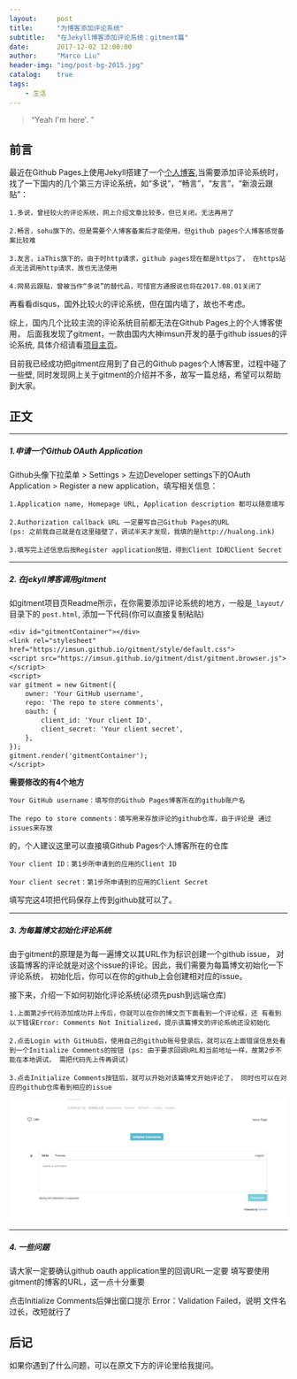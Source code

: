 ```yaml
---
layout:     post
title:      "为博客添加评论系统"
subtitle:   "在Jekyll博客添加评论系统：gitment篇"
date:       2017-12-02 12:00:00
author:     "Marco Liu"
header-img: "img/post-bg-2015.jpg"
catalog:    true
tags:
    - 生活
---
```


> “Yeah I'm here'. ”


## 前言

最近在Github Pages上使用Jekyll搭建了一个[个人博客](http://hualong.ink),当需要添加评论系统时，找了一下国内的几个第三方评论系统，如“多说”，“畅言”，“友言”，“新浪云跟贴”：

	1.多说，曾经较火的评论系统，网上介绍文章比较多，但已关闭，无法再用了

	2.畅言，sohu旗下的，但是需要个人博客备案后才能使用，但github pages个人博客感觉备案比较难

	3.友言，iaThis旗下的，由于时http请求，github pages现在都是https了， 在https站点无法调用http请求，故也无法使用

	4.网易云跟贴，曾被当作“多说”的替代品，可惜官方通报说也将在2017.08.01关闭了

再看看disqus，国外比较火的评论系统，但在国内墙了，故也不考虑。

综上，国内几个比较主流的评论系统目前都无法在Github Pages上的个人博客使用， 后面我发现了gitment，一款由国内大神imsun开发的基于github issues的评论系统, 具体介绍请看[项目主页]( github.com/imsun/gitment )。

目前我已经成功把gitment应用到了自己的Github pages个人博客里，过程中碰了一些壁, 同时发现网上关于gitment的介绍并不多，故写一篇总结，希望可以帮助到大家。

## 正文

---
##### 1.申请一个Github OAuth Application

Github头像下拉菜单 > Settings > 左边Developer settings下的OAuth Application > Register a new application，填写相关信息：

	1.Application name, Homepage URL, Application description 都可以随意填写

	2.Authorization callback URL 一定要写自己Github Pages的URL 
	(ps: 之前我自己就是在这里碰壁了，调试半天才发现，我填的是http://hualong.ink)
	
	3.填写完上述信息后按Register application按钮，得到Client ID和Client Secret


---
##### 2. 在jekyll博客调用gitment

如gitment项目页Readme所示，在你需要添加评论系统的地方，一般是`_layout/`目录下的 `post.html`, 添加一下代码(你可以直接复制粘贴)

```
<div id="gitmentContainer"></div>
<link rel="stylesheet" href="https://imsun.github.io/gitment/style/default.css">
<script src="https://imsun.github.io/gitment/dist/gitment.browser.js"></script>
<script>
var gitment = new Gitment({
    owner: 'Your GitHub username',
    repo: 'The repo to store comments',
    oauth: {
        client_id: 'Your client ID',
        client_secret: 'Your client secret',
    },
});
gitment.render('gitmentContainer');
</script>
```
**需要修改的有4个地方**

	Your GitHub username：填写你的Github Pages博客所在的github账户名

	The repo to store comments：填写用来存放评论的github仓库，由于评论是 通过issues来存放
的，个人建议这里可以直接填Github Pages个人博客所在的仓库

	Your client ID：第1步所申请到的应用的Client ID

	Your client secret：第1步所申请到的应用的Client Secret

填写完这4项把代码保存上传到github就可以了。

---
##### 3. 为每篇博文初始化评论系统

由于gitment的原理是为每一遍博文以其URL作为标识创建一个github issue， 对该篇博客的评论就是对这个issue的评论。因此，我们需要为每篇博文初始化一下评论系统， 初始化后，你可以在你的github上会创建相对应的issue。

接下来，介绍一下如何初始化评论系统(必须先push到远端仓库)

	1.上面第2步代码添加成功并上传后，你就可以在你的博文页下面看到一个评论框，还 有看到以下错误Error: Comments Not Initialized，提示该篇博文的评论系统还没初始化

	2.点击Login with GitHub后，使用自己的github账号登录后，就可以在上面错误信息处看到一个Initialize Comments的按钮 (ps: 由于要求回调URL和当前地址一样，故第2步不能在本地调试， 需把代码先上传再调试)

	3.点击Initialize Comments按钮后，就可以开始对该篇博文开始评论了， 同时也可以在对应的github仓库看到相应的issue

![](/img/in-post/jekyll/2017-11-19-jekyll-06.jpg)

---
##### 4. 一些问题


请大家一定要确认github oauth application里的回调URL一定要 填写要使用gitment的博客的URL，这一点十分重要

点击Initialize Comments后弹出窗口提示 Error：Validation Failed，说明 文件名过长，改短就行了


## 后记

如果你遇到了什么问题，可以在原文下方的评论里给我提问。
